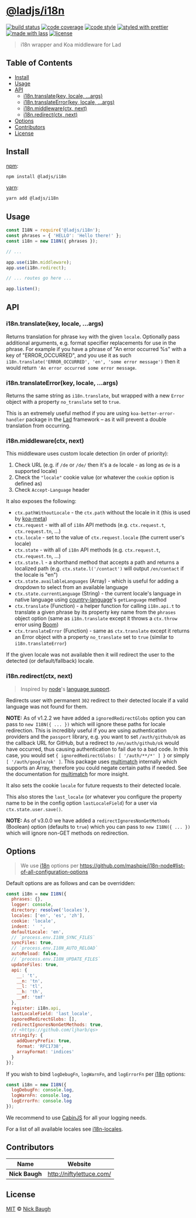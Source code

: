 # [**@ladjs/i18n**](https://github.com/ladjs/i18n)

[![build status](https://img.shields.io/travis/ladjs/i18n.svg)](https://travis-ci.org/ladjs/i18n)
[![code coverage](https://img.shields.io/codecov/c/github/ladjs/i18n.svg)](https://codecov.io/gh/ladjs/i18n)
[![code style](https://img.shields.io/badge/code_style-XO-5ed9c7.svg)](https://github.com/sindresorhus/xo)
[![styled with prettier](https://img.shields.io/badge/styled_with-prettier-ff69b4.svg)](https://github.com/prettier/prettier)
[![made with lass](https://img.shields.io/badge/made_with-lass-95CC28.svg)](https://lass.js.org)
[![license](https://img.shields.io/github/license/ladjs/i18n.svg)](<>)

> i18n wrapper and Koa middleware for Lad


## Table of Contents

* [Install](#install)
* [Usage](#usage)
* [API](#api)
  * [i18n.translate(key, locale, ...args)](#i18ntranslatekey-locale-args)
  * [i18n.translateError(key, locale, ...args)](#i18ntranslateerrorkey-locale-args)
  * [i18n.middleware(ctx, next)](#i18nmiddlewarectx-next)
  * [i18n.redirect(ctx, next)](#i18nredirectctx-next)
* [Options](#options)
* [Contributors](#contributors)
* [License](#license)


## Install

[npm][]:

```sh
npm install @ladjs/i18n
```

[yarn][]:

```sh
yarn add @ladjs/i18n
```


## Usage

```js
const I18N = require('@ladjs/i18n');
const phrases = { 'HELLO': 'Hello there!' };
const i18n = new I18N({ phrases });

// ...

app.use(i18n.middleware);
app.use(i18n.redirect);

// ... routes go here ...

app.listen();
```


## API

### i18n.translate(key, locale, ...args)

Returns translation for phrase `key` with the given `locale`.  Optionally pass additional arguments, e.g. format specifier replacements for use in the phrase.  For example if you have a phrase of "An error occurred %s" with a key of "ERROR_OCCURRED", and you use it as such `i18n.translate('ERROR_OCCURRED', 'en', 'some error message')` then it would return `'An error occurred some error message`.

### i18n.translateError(key, locale, ...args)

Returns the same string as `i18n.translate`, but wrapped with a new `Error` object with a property `no_translate` set to `true`.

This is an extremely useful method if you are using `koa-better-error-handler` package in the [Lad][] framework – as it will prevent a double translation from occurring.

### i18n.middleware(ctx, next)

This middleware uses custom locale detection (in order of priority):

1. Check URL (e.g. if `/de` or `/de/` then it's a `de` locale - as long as `de` is a supported locale)
2. Check the `"locale"` cookie value (or whatever the `cookie` option is defined as)
3. Check `Accept-Language` header

It also exposes the following:

* `ctx.pathWithoutLocale` - the `ctx.path` without the locale in it (this is used by [koa-meta][])
* `ctx.request` - with all of `i18n` API methods (e.g. `ctx.request.t`, `ctx.request.tn`, ...)
* `ctx.locale` - set to the value of `ctx.request.locale` (the current user's locale)
* `ctx.state` - with all of `i18n` API methods (e.g. `ctx.request.t`, `ctx.request.tn`, ...)
* `ctx.state.l` - a shorthand method that accepts a path and returns a localized path (e.g. `ctx.state.l('/contact')` will output `/en/contact` if the locale is "en")
* `ctx.state.availableLanguages` (Array) - which is useful for adding a dropdown to select from an available language
* `ctx.state.currentLanguage` (String) - the current locale's language in native language using [country-language][]'s `getLanguage` method
* `ctx.translate` (Function) - a helper function for calling `i18n.api.t` to translate a given phrase by its property key name from the `phrases` object option (same as `i18n.translate` except it throws a `ctx.throw` error using [Boom][])
* `ctx.translateError` (Function) - same as `ctx.translate` except it returns an Error object with a property `no_translate` set to `true` (similar to `i18n.translateError`)

If the given locale was not available then it will redirect the user to the detected (or default/fallback) locale.

### i18n.redirect(ctx, next)

> Inspired by [node][]'s [language support][language-support].

Redirects user with permanent `302` redirect to their detected locale if a valid language was not found for them.

**NOTE:** As of v1.2.2 we have added a `ignoredRedirectGlobs` option you can pass to `new I18N({ ... })` which will ignore these paths for locale redirection.  This is incredibly useful if you are using authentication providers and the `passport` library, e.g. you want to set `/auth/github/ok` as the callback URL for GitHub, but a redirect to `/en/auth/github/ok` would have occurred, thus causing authentication to fail due to a bad code.  In this case, you would set `{ ignoredRedirectGlobs: [ '/auth/**/*' ] }` or simply `[ '/auth/google/ok' ]`.  This package uses [multimatch][] internally which supports an Array, therefore you could negate certain paths if needed.  See the documentation for [multimatch][] for more insight.

It also sets the cookie `locale` for future requests to their detected locale.

This also stores the `last_locale` (or whatever you configure the property name to be in the config option `lastLocaleField`) for a user via `ctx.state.user.save()`.

**NOTE:** As of v3.0.0 we have added a `redirectIgnoresNonGetMethods` (Boolean) option (defaults to `true`) which you can pass to `new I18N({ ... })` which will ignore non-GET methods on redirection.


## Options

> We use [i18n][] options per <https://github.com/mashpie/i18n-node#list-of-all-configuration-options>

Default options are as follows and can be overridden:

```js
const i18n = new I18N({
  phrases: {},
  logger: console,
  directory: resolve('locales'),
  locales: ['en', 'es', 'zh'],
  cookie: 'locale',
  indent: '  ',
  defaultLocale: 'en',
  // `process.env.I18N_SYNC_FILES`
  syncFiles: true,
  // `process.env.I18N_AUTO_RELOAD`
  autoReload: false,
  // `process.env.I18N_UPDATE_FILES`
  updateFiles: true,
  api: {
    __: 't',
    __n: 'tn',
    __l: 'tl',
    __h: 'th',
    __mf: 'tmf'
  },
  register: i18n.api,
  lastLocaleField: 'last_locale',
  ignoredRedirectGlobs: [],
  redirectIgnoresNonGetMethods: true,
  // <https://github.com/ljharb/qs>
  stringify: {
    addQueryPrefix: true,
    format: 'RFC1738',
    arrayFormat: 'indices'
  }
});
```

If you wish to bind `logDebugFn`, `logWarnFn`, and `logErrorFn` per [i18n][] options:

```js
const i18n = new I18N({
  logDebugFn: console.log,
  logWarnFn: console.log,
  logErrorFn: console.log
});
```

We recommend to use [CabinJS][cabin] for all your logging needs.

For a list of all available locales see [i18n-locales][].


## Contributors

| Name           | Website                    |
| -------------- | -------------------------- |
| **Nick Baugh** | <http://niftylettuce.com/> |


## License

[MIT](LICENSE) © [Nick Baugh](http://niftylettuce.com/)


## 

[npm]: https://www.npmjs.com/

[yarn]: https://yarnpkg.com/

[i18n]: https://github.com/mashpie/i18n-node

[i18n-locales]: https://github.com/ladjs/i18n-locales

[koa-meta]: https://github.com/ladjs/koa-meta

[country-language]: https://github.com/bdswiss/country-language

[boom]: https://github.com/hapijs/boom

[node]: https://nodejs.org

[language-support]: https://github.com/nodejs/nodejs.org/commit/d6cdd942a8fc0fffcf6879eca124295e95991bbc#diff-78c12f5adc1848d13b1c6f07055d996eR59

[cabin]: https://cabinjs.com

[multimatch]: https://github.com/sindresorhus/multimatch

[lad]: https://github.com/ladjs/lad
